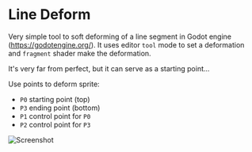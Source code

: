 # Line Deform

Very simple tool to soft deforming of a line segment in Godot engine (https://godotengine.org/).
It uses editor `tool` mode to set a deformation and `fragment` shader make the deformation.

It's very far from perfect, but it can serve as a starting point... 

Use points to deform sprite:

- `P0` starting point (top)
- `P3` ending point (bottom)
- `P1` control point for `P0`
- `P2` control point for `P3`

![Screenshot](http://media.bigmoutheddog.com/misc/line_deform1.png)
